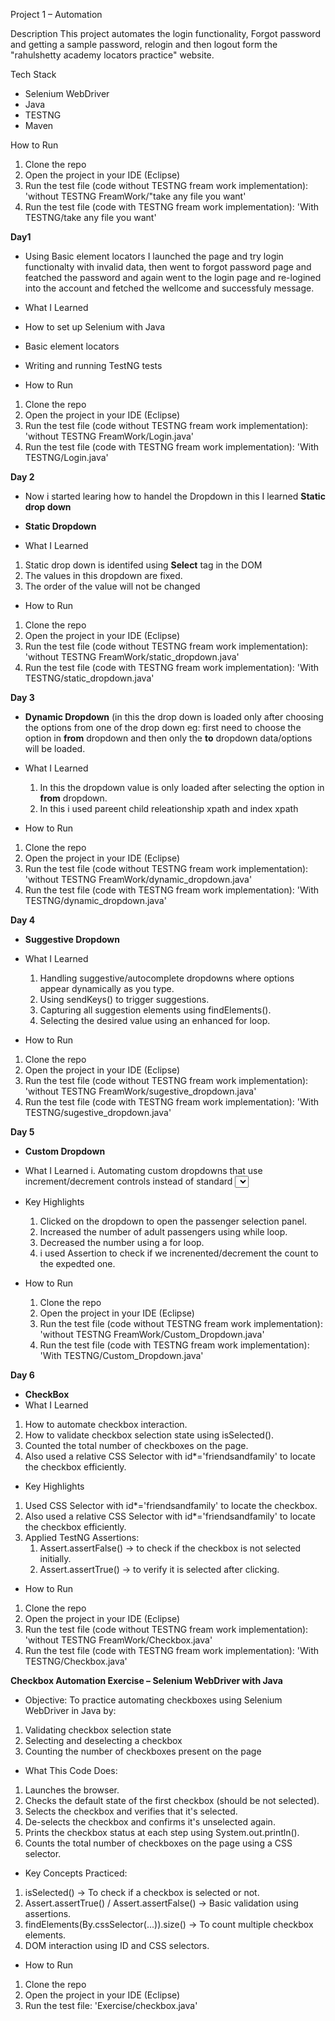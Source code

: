 Project 1 – Automation

Description
This project automates the login functionality, Forgot password and getting a sample password, relogin and then logout form the "rahulshetty academy locators practice" website.

Tech Stack
- Selenium WebDriver
- Java
- TESTNG 
- Maven

How to Run
1. Clone the repo
2. Open the project in your IDE (Eclipse)
3. Run the test file (code without TESTNG fream work implementation): 'without TESTNG FreamWork/"take any file you want'
4. Run the test file (code with TESTNG fream work implementation): 'With TESTNG/take any file you want'


**Day1** 
- Using Basic element locators I launched the page and try login functionalty with invalid data, then went to forgot password page and featched the password and again went to the login page and re-logined into the  account and fetched the wellcome and successfuly message.
- What I Learned
- How to set up Selenium with Java
- Basic element locators
- Writing and running TestNG tests
  
- How to Run
1. Clone the repo
2. Open the project in your IDE (Eclipse)
3. Run the test file (code without TESTNG fream work implementation): 'without TESTNG FreamWork/Login.java'
4. Run the test file (code with TESTNG fream work implementation): 'With TESTNG/Login.java'

**Day 2** 
- Now i started learing how to handel the Dropdown in this I learned **Static drop down**

- **Static Dropdown**
- What I Learned
1. Static drop down is identifed using **Select** tag in the DOM
2. The values in this dropdown are fixed.
3. The order of the value will not be changed

- How to Run
1. Clone the repo
2. Open the project in your IDE (Eclipse)
3. Run the test file (code without TESTNG fream work implementation): 'without TESTNG FreamWork/static_dropdown.java'
4. Run the test file (code with TESTNG fream work implementation): 'With TESTNG/static_dropdown.java'

**Day 3**
- **Dynamic Dropdown** (in this the drop down is loaded only after choosing the options from one of the drop down eg: first need to choose the option in **from** dropdown and then only the **to** dropdown data/options will be loaded.
- What I Learned
  1. In this the dropdown value is only loaded after selecting the option in **from** dropdown.
  2. In this i used pareent child releationship xpath and index xpath

- How to Run
1. Clone the repo
2. Open the project in your IDE (Eclipse)
3. Run the test file (code without TESTNG fream work implementation): 'without TESTNG FreamWork/dynamic_dropdown.java'
4. Run the test file (code with TESTNG fream work implementation): 'With TESTNG/dynamic_dropdown.java'

**Day 4**
- **Suggestive Dropdown**
- What I Learned
   1. Handling suggestive/autocomplete dropdowns where options appear dynamically as you type.
  2. Using sendKeys() to trigger suggestions.
  3. Capturing all suggestion elements using findElements().
  4. Selecting the desired value using an enhanced for loop.

- How to Run
1. Clone the repo
2. Open the project in your IDE (Eclipse)
3. Run the test file (code without TESTNG fream work implementation): 'without TESTNG FreamWork/sugestive_dropdown.java'
4. Run the test file (code with TESTNG fream work implementation): 'With TESTNG/sugestive_dropdown.java'

**Day 5**
- **Custom Dropdown**
- What I Learned
   i. Automating custom dropdowns that use increment/decrement controls instead of standard <select> tags.
  ii. Using loops (while and for) to control the number of passengers.
 iii. Validating updated dropdown values using getText().

- Key Highlights
  1. Clicked on the dropdown to open the passenger selection panel.
  2. Increased the number of adult passengers using while loop.
  3. Decreased the number using a for loop.
  4. i used Assertion to check if we increnented/decrement the count to the expedted one.

- How to Run
  1. Clone the repo
  2. Open the project in your IDE (Eclipse)
  3. Run the test file (code without TESTNG fream work implementation): 'without TESTNG FreamWork/Custom_Dropdown.java'
  4. Run the test file (code with TESTNG fream work implementation): 'With TESTNG/Custom_Dropdown.java'

**Day 6**
- **CheckBox**
- What I Learned
1. How to automate checkbox interaction.
2. How to validate checkbox selection state using isSelected().
3. Counted the total number of checkboxes on the page.
4. Also used a relative CSS Selector with id*='friendsandfamily' to locate the checkbox efficiently.

- Key Highlights
1. Used CSS Selector with id*='friendsandfamily' to locate the checkbox.
2. Also used a relative CSS Selector with id*='friendsandfamily' to locate the checkbox efficiently.
3. Applied TestNG Assertions:
    1. Assert.assertFalse() → to check if the checkbox is not selected initially.
    2. Assert.assertTrue() → to verify it is selected after clicking.

- How to Run
1. Clone the repo
2. Open the project in your IDE (Eclipse)
3. Run the test file (code without TESTNG fream work implementation): 'without TESTNG FreamWork/Checkbox.java'
4. Run the test file (code with TESTNG fream work implementation): 'With TESTNG/Checkbox.java'

**Checkbox Automation Exercise – Selenium WebDriver with Java**
- Objective:
To practice automating checkboxes using Selenium WebDriver in Java by:
1. Validating checkbox selection state
2. Selecting and deselecting a checkbox
3. Counting the number of checkboxes present on the page

- What This Code Does:
1. Launches the browser.
2. Checks the default state of the first checkbox (should be not selected).
3. Selects the checkbox and verifies that it's selected.
4. De-selects the checkbox and confirms it's unselected again.
5. Prints the checkbox status at each step using System.out.println().
6. Counts the total number of checkboxes on the page using a CSS selector.

- Key Concepts Practiced:
1. isSelected() → To check if a checkbox is selected or not.
2. Assert.assertTrue() / Assert.assertFalse() → Basic validation using assertions.
3. findElements(By.cssSelector(...)).size() → To count multiple checkbox elements.
4. DOM interaction using ID and CSS selectors.

- How to Run
1. Clone the repo
2. Open the project in your IDE (Eclipse)
3. Run the test file: 'Exercise/checkbox.java'
